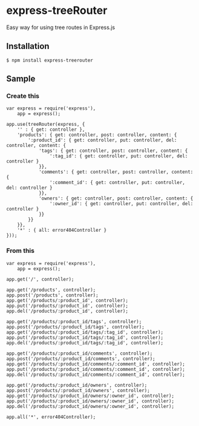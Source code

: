 # express-treeRouter

Easy way for using tree routes in Express.js

## Installation

	$ npm install express-treerouter

## Sample

### Create this

	var express = require('express'),
		app = express();
	
	app.use(treeRouter(express, {
		'' : { get: controller },
		'products': { get: controller, post: controller, content: {
			':product_id': { get: controller, put: controller, del: controller, content: {
				'tags': { get: controller, post: controller, content: { 
					':tag_id': { get: controller, put: controller, del: controller }
				}},
				'comments': { get: controller, post: controller, content: {
					':comment_id': { get: controller, put: controller, del: controller }
				}},
				'owners': { get: controller, post: controller, content: {
					':owner_id': { get: controller, put: controller, del: controller }
				}}
			}}
		}},
		'*' : { all: error404Controller }
	}));

### From this

	var express = require('express'),
		app = express();
	
	app.get('/', controller);
	
	app.get('/products', controller);
	app.post('/products', controller);
	app.get('/products/:product_id', controller);
	app.put('/products/:product_id', controller);
	app.del('/products/:product_id', controller);
	
	app.get('/products/:product_id/tags', controller);
	app.post('/products/:product_id/tags', controller);
	app.get('/products/:product_id/tags/:tag_id', controller);
	app.put('/products/:product_id/tags/:tag_id', controller);
	app.del('/products/:product_id/tags/:tag_id', controller);
	
	app.get('/products/:product_id/comments', controller);
	app.post('/products/:product_id/comments', controller);
	app.get('/products/:product_id/comments/:comment_id', controller);
	app.put('/products/:product_id/comments/:comment_id', controller);
	app.del('/products/:product_id/comments/:comment_id', controller);
	
	app.get('/products/:product_id/owners', controller);
	app.post('/products/:product_id/owners', controller);
	app.get('/products/:product_id/owners/:owner_id', controller);
	app.put('/products/:product_id/owners/:owner_id', controller);
	app.del('/products/:product_id/owners/:owner_id', controller);
	
	app.all('*', error404Controller);

